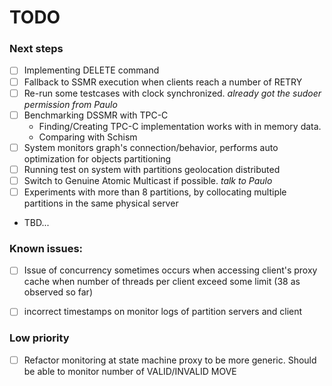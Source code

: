 # TODO

### Next steps

- [ ] Implementing DELETE command
- [ ] Fallback to SSMR execution when clients reach a number of RETRY	
- [ ] Re-run some testcases with clock synchronized. *already got the sudoer permission from Paulo*
- [ ] Benchmarking DSSMR with TPC-C
	+ Finding/Creating TPC-C implementation works with in memory data.
	+ Comparing with Schism
- [ ] System monitors graph's connection/behavior, performs auto optimization for objects partitioning
- [ ] Running test on system with partitions geolocation distributed 
- [ ] Switch to Genuine Atomic Multicast if possible. *talk to Paulo*
- [ ] Experiments with more than 8 partitions, by collocating multiple partitions in the same physical server
- TBD...


### Known issues:

- [ ] Issue of concurrency sometimes occurs when accessing client's proxy cache when number of threads per client exceed some limit (38 as observed so far)
- [ ] incorrect timestamps on monitor logs of partition servers and client


### Low priority

- [ ] Refactor monitoring at state machine proxy to be more generic. Should be able to monitor number of VALID/INVALID MOVE
